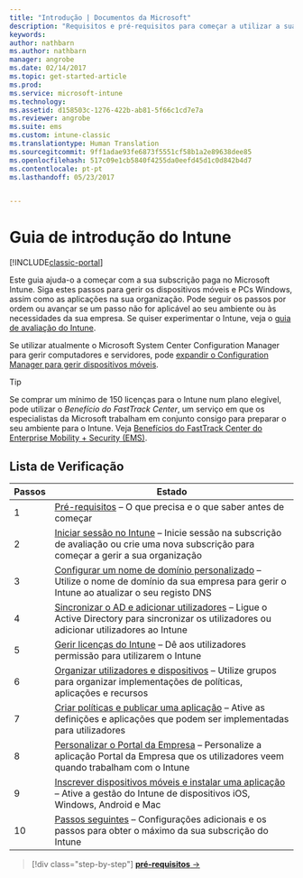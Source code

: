 ```yaml
---
title: "Introdução | Documentos da Microsoft"
description: "Requisitos e pré-requisitos para começar a utilizar a sua subscrição do Intune"
keywords: 
author: nathbarn
ms.author: nathbarn
manager: angrobe
ms.date: 02/14/2017
ms.topic: get-started-article
ms.prod: 
ms.service: microsoft-intune
ms.technology: 
ms.assetid: d158503c-1276-422b-ab81-5f66c1cd7e7a
ms.reviewer: angrobe
ms.suite: ems
ms.custom: intune-classic
ms.translationtype: Human Translation
ms.sourcegitcommit: 9ff1adae93fe6873f5551cf58b1a2e89638dee85
ms.openlocfilehash: 517c09e1cb5840f4255da0eefd45d1c0d842b4d7
ms.contentlocale: pt-pt
ms.lasthandoff: 05/23/2017


---
```



# <a name="intune-quick-start-guide"></a>Guia de introdução do Intune

[!INCLUDE[classic-portal](../includes/classic-portal.md)]

Este guia ajuda-o a começar com a sua subscrição paga no Microsoft Intune. Siga estes passos para gerir os dispositivos móveis e PCs Windows, assim como as aplicações na sua organização. Pode seguir os passos por ordem ou avançar se um passo não for aplicável ao seu ambiente ou às necessidades da sua empresa. Se quiser experimentar o Intune, veja o [guia de avaliação do Intune](/intune-classic/understand-explore/get-started-with-a-30-day-trial-of-microsoft-intune).  

Se utilizar atualmente o Microsoft System Center Configuration Manager para gerir computadores e servidores, pode [expandir o Configuration Manager para gerir dispositivos móveis](https://docs.microsoft.com/sccm/mdm/understand/choose-between-standalone-intune-and-hybrid-mobile-device-management).

>[!TIP]
>Se comprar um mínimo de 150 licenças para o Intune num plano elegível, pode utilizar o *Benefício do FastTrack Center*, um serviço em que os especialistas da Microsoft trabalham em conjunto consigo para preparar o seu ambiente para o Intune. Veja [Benefícios do FastTrack Center do Enterprise Mobility + Security (EMS)](https://docs.microsoft.com/enterprise-mobility-security/Solutions/enterprise-mobility-fasttrack-program).

## <a name="checklist"></a>Lista de Verificação

| Passos | Estado  |
| ------------- |-------------|
| 1  | [Pré-requisitos](what-to-know-before-you-start-microsoft-intune.md) – O que precisa e o que saber antes de começar|
| 2 |  [Iniciar sessão no Intune](start-with-a-paid-subscription-to-microsoft-intune-step-1.md) – Inicie sessão na subscrição de avaliação ou crie uma nova subscrição para começar a gerir a sua organização   |  
| 3 | [Configurar um nome de domínio personalizado](start-with-a-paid-subscription-to-microsoft-intune-step-2.md) – Utilize o nome de domínio da sua empresa para gerir o Intune ao atualizar o seu registo DNS   |
| 4 | [Sincronizar o AD e adicionar utilizadores](start-with-a-paid-subscription-to-microsoft-intune-step-3.md) – Ligue o Active Directory para sincronizar os utilizadores ou adicionar utilizadores ao Intune  |
| 5 | [Gerir licenças do Intune](start-with-a-paid-subscription-to-microsoft-intune-step-4.md) – Dê aos utilizadores permissão para utilizarem o Intune|
| 6 | [Organizar utilizadores e dispositivos](start-with-a-paid-subscription-to-microsoft-intune-step-5.md) – Utilize grupos para organizar implementações de políticas, aplicações e recursos |
| 7 | [Criar políticas e publicar uma aplicação](start-with-a-paid-subscription-to-microsoft-intune-step-6.md) – Ative as definições e aplicações que podem ser implementadas para utilizadores |
| 8 | [Personalizar o Portal da Empresa](start-with-a-paid-subscription-to-microsoft-intune-step-7.md) – Personalize a aplicação Portal da Empresa que os utilizadores veem quando trabalham com o Intune  |
| 9 | [Inscrever dispositivos móveis e instalar uma aplicação](start-with-a-paid-subscription-to-microsoft-intune-step-8.md) – Ative a gestão do Intune de dispositivos iOS, Windows, Android e Mac |
|10 | [Passos seguintes](post-configuration-tasks.md) – Configurações adicionais e os passos para obter o máximo da sua subscrição do Intune|


>[!div class="step-by-step"]
[**pré-requisitos** &rarr;](what-to-know-before-you-start-microsoft-intune.md)

